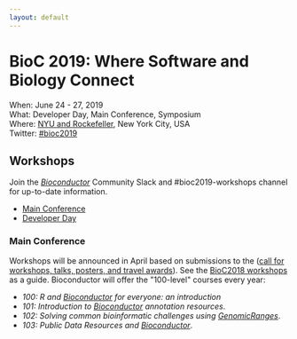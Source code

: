 ```yaml
---
layout: default
---
```

# BioC 2019: Where Software and Biology Connect

When: June 24 - 27, 2019<br />
What: Developer Day, Main Conference, Symposium<br />
Where: [NYU and Rockefeller][venue], New York City, USA<br />
Twitter: [#bioc2019][tweet]

[tweet]: https://twitter.com/hashtag/bioc2019?f=tweets
[venue]: ./travel-accommodations

## Workshops

Join the _[Bioconductor][]_ Community Slack and #bioc2019-workshops
channel for up-to-date information.

- [Main Conference](#main-conference)
- [Developer Day](#developer-day)

### Main Conference

Workshops will be announced in April based on submissions to the ([call for workshops, talks, posters, and travel awards][call]). See the [BioC2018 workshops][bioc2018workshops] as a guide. Bioconductor will offer the "100-level" courses every year:

- _100: R and [Bioconductor][] for everyone: an introduction_
- _101: Introduction to [Bioconductor][] annotation resources_. 
- _102: Solving common bioinformatic challenges using [GenomicRanges][]_.
- _103: Public Data Resources and [Bioconductor][]_.


[call]: ./travel-accommodations
[bioc2018workshops]: https://bioconductor.github.io/BiocWorkshops/
[Bioconductor]: https://bioconductor.org/
[GenomicRanges]: https://bioconductor.org/packages/GenomicRanges
